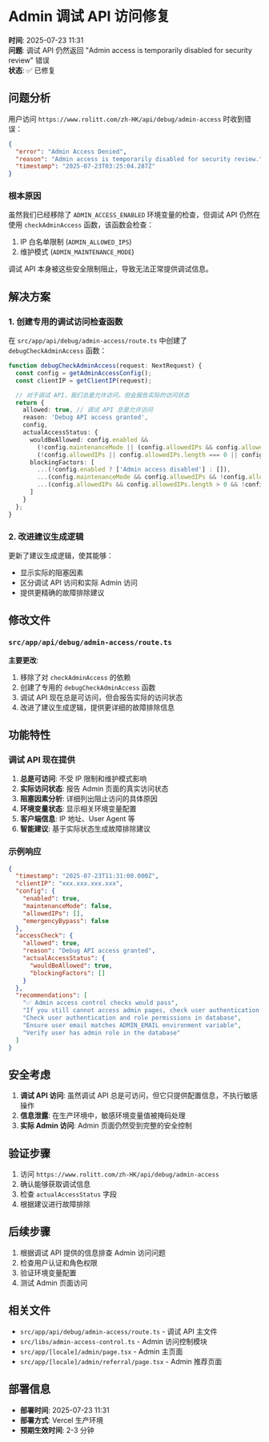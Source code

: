 # Admin 调试 API 访问修复

**时间**: 2025-07-23 11:31  
**问题**: 调试 API 仍然返回 "Admin access is temporarily disabled for security review" 错误  
**状态**: ✅ 已修复

## 问题分析

用户访问 `https://www.rolitt.com/zh-HK/api/debug/admin-access` 时收到错误：
```json
{
  "error": "Admin Access Denied",
  "reason": "Admin access is temporarily disabled for security review.",
  "timestamp": "2025-07-23T03:25:04.287Z"
}
```

### 根本原因

虽然我们已经移除了 `ADMIN_ACCESS_ENABLED` 环境变量的检查，但调试 API 仍然在使用 `checkAdminAccess` 函数，该函数会检查：
1. IP 白名单限制 (`ADMIN_ALLOWED_IPS`)
2. 维护模式 (`ADMIN_MAINTENANCE_MODE`)

调试 API 本身被这些安全限制阻止，导致无法正常提供调试信息。

## 解决方案

### 1. 创建专用的调试访问检查函数

在 `src/app/api/debug/admin-access/route.ts` 中创建了 `debugCheckAdminAccess` 函数：

```typescript
function debugCheckAdminAccess(request: NextRequest) {
  const config = getAdminAccessConfig();
  const clientIP = getClientIP(request);

  // 对于调试 API，我们总是允许访问，但会报告实际的访问状态
  return {
    allowed: true, // 调试 API 总是允许访问
    reason: 'Debug API access granted',
    config,
    actualAccessStatus: {
      wouldBeAllowed: config.enabled && 
        (!config.maintenanceMode || (config.allowedIPs && config.allowedIPs.includes(clientIP))) &&
        (!config.allowedIPs || config.allowedIPs.length === 0 || config.allowedIPs.includes(clientIP)),
      blockingFactors: [
        ...(!config.enabled ? ['Admin access disabled'] : []),
        ...(config.maintenanceMode && config.allowedIPs && !config.allowedIPs.includes(clientIP) ? ['Maintenance mode with IP restriction'] : []),
        ...(config.allowedIPs && config.allowedIPs.length > 0 && !config.allowedIPs.includes(clientIP) ? [`IP ${clientIP} not in whitelist`] : [])
      ]
    }
  };
}
```

### 2. 改进建议生成逻辑

更新了建议生成逻辑，使其能够：
- 显示实际的阻塞因素
- 区分调试 API 访问和实际 Admin 访问
- 提供更精确的故障排除建议

## 修改文件

### `src/app/api/debug/admin-access/route.ts`

**主要更改**:
1. 移除了对 `checkAdminAccess` 的依赖
2. 创建了专用的 `debugCheckAdminAccess` 函数
3. 调试 API 现在总是可访问，但会报告实际的访问状态
4. 改进了建议生成逻辑，提供更详细的故障排除信息

## 功能特性

### 调试 API 现在提供

1. **总是可访问**: 不受 IP 限制和维护模式影响
2. **实际访问状态**: 报告 Admin 页面的真实访问状态
3. **阻塞因素分析**: 详细列出阻止访问的具体原因
4. **环境变量状态**: 显示相关环境变量配置
5. **客户端信息**: IP 地址、User Agent 等
6. **智能建议**: 基于实际状态生成故障排除建议

### 示例响应

```json
{
  "timestamp": "2025-07-23T11:31:00.000Z",
  "clientIP": "xxx.xxx.xxx.xxx",
  "config": {
    "enabled": true,
    "maintenanceMode": false,
    "allowedIPs": [],
    "emergencyBypass": false
  },
  "accessCheck": {
    "allowed": true,
    "reason": "Debug API access granted",
    "actualAccessStatus": {
      "wouldBeAllowed": true,
      "blockingFactors": []
    }
  },
  "recommendations": [
    "✅ Admin access control checks would pass",
    "If you still cannot access admin pages, check user authentication and role permissions",
    "Check user authentication and role permissions in database",
    "Ensure user email matches ADMIN_EMAIL environment variable",
    "Verify user has admin role in the database"
  ]
}
```

## 安全考虑

1. **调试 API 访问**: 虽然调试 API 总是可访问，但它只提供配置信息，不执行敏感操作
2. **信息泄露**: 在生产环境中，敏感环境变量值被掩码处理
3. **实际 Admin 访问**: Admin 页面仍然受到完整的安全控制

## 验证步骤

1. 访问 `https://www.rolitt.com/zh-HK/api/debug/admin-access`
2. 确认能够获取调试信息
3. 检查 `actualAccessStatus` 字段
4. 根据建议进行故障排除

## 后续步骤

1. 根据调试 API 提供的信息排查 Admin 访问问题
2. 检查用户认证和角色权限
3. 验证环境变量配置
4. 测试 Admin 页面访问

## 相关文件

- `src/app/api/debug/admin-access/route.ts` - 调试 API 主文件
- `src/libs/admin-access-control.ts` - Admin 访问控制模块
- `src/app/[locale]/admin/page.tsx` - Admin 主页面
- `src/app/[locale]/admin/referral/page.tsx` - Admin 推荐页面

## 部署信息

- **部署时间**: 2025-07-23 11:31
- **部署方式**: Vercel 生产环境
- **预期生效时间**: 2-3 分钟